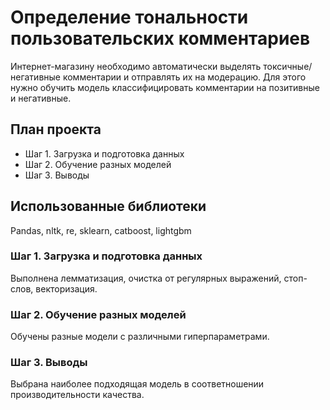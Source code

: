 # Определение тональности пользовательских комментариев
Интернет-магазину необходимо автоматически выделять токсичные/негативные комментарии и отправлять их на модерацию. Для этого нужно обучить модель классифицировать комментарии на позитивные и негативные.
## План проекта
- Шаг 1. Загрузка и подготовка данных
- Шаг 2. Обучение разных моделей
- Шаг 3. Выводы
## Использованные библиотеки
Pandas, nltk, re, sklearn, catboost, lightgbm

### Шаг 1. Загрузка и подготовка данных
Выполнена лемматизация, очистка от регулярных выражений, стоп-слов, векторизация.
### Шаг 2. Обучение разных моделей
Обучены разные модели с различными гиперпараметрами.
### Шаг 3. Выводы 
Выбрана наиболее подходящая модель в соответношении производительности качества.
